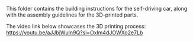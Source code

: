 This folder contains the building instructions for the self-driving car, along with the assembly guidelines for the 3D-printed parts.

The video link below showcases the 3D printing process:
https://youtu.be/aJJbjWuln9Q?si=Oxlm4dJOWXo2e7Lb 
